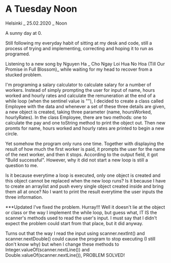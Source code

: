 
# A Tuesday Noon

Helsinki _ 25.02.2020 _ Noon

A sunny day at 0.

Still following my everyday habit of sitting at my desk and code, still a process of trying and implementing, correcting and hoping it to run as programed. 

Listening to a new song by Nguyen Ha _ Cho Ngay Loi Hua No Hoa (Till Our Promise in Full Blossom)_ while waiting for my head to recover from a stucked problem. 

I'm programing a salary calculator to calculate salary for a number of workers. Instead of simply prompting the user for input of name, hours worked and hourly rates and calculate the remuneration at the end of a while loop (when the sentinel value is ""), I decided to create a class called Employee with the data and whenever a set of these three details are given, a new object is created, taking three parameter (name, hoursWorked, hourlyRates). In the class Employee, there are two methods: one to calculate the pay and one toString method to print the object out. Then new promts for name, hours worked and hourly rates are printed to begin a new circle. 

Yet somehow the program only runs one time. Together with displaying the result of how much the first worker is paid, it prompts the user for the name of the next worker, and then it stops. According to the output field, it got "Build successful". However, why it did not start a new loop is still a question to me. 

Is it because everytime a loop is executed, only one object is created and this object cannot be replaced when the new loop runs?
Is it because I have to create an arraylist and push every single object created inside and bring them all at once? No I want to print the result everytime the user inputs the three information. 

***Updated
I've fixed the problem. Hurray!!!
Well it doesn't lie at the object or class or the way I implement the while loop, but guess what, IT IS the scanner's methods used to read the user's input. I must say that I didn't expect the problem could start from that place, but it did anyway.

Turns out that the way I read the input using scanner.nextInt() and scanner.nextDouble() could cause the program to stop executing (I still don't know why) but when I change these methods to Integer.valueOf(scanner.nextLine()) and Double.valueOf(scanner.nextLine()), PROBLEM SOLVED!


